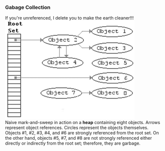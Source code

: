 ### Gabage Collection
If you're unreferenced, I delete you to make the earth cleaner!!!  
![image](imgs/Animation_of_the_Naive_Mark_and_Sweep_Garbage_Collector_Algorithm.gif)  
Naive mark-and-sweep in action on a **heap** containing eight objects. Arrows represent object references. Circles represent the objects themselves. Objects #1, #2, #3, #4, and #6 are strongly referenced from the root set. On the other hand, objects #5, #7, and #8 are not strongly referenced either directly or indirectly from the root set; therefore, they are garbage.